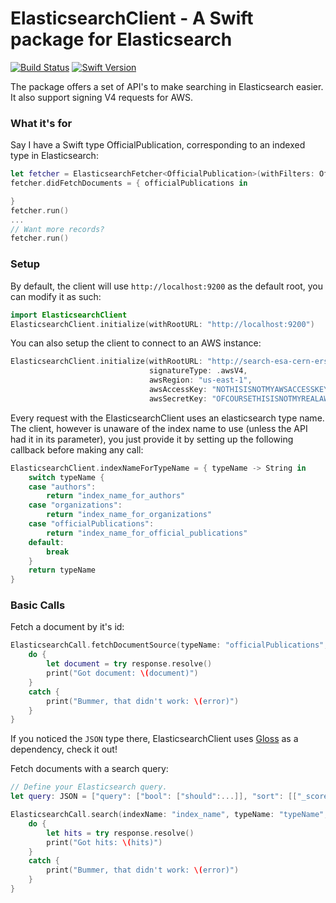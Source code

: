 # ElasticsearchClient - A Swift package for Elasticsearch

[![Build Status][image-1]][1] [![Swift Version][image-2]][2]

The package offers a set of API's to make searching in Elasticsearch easier. It also support signing V4 requests for AWS.

### What it's for
Say I have a Swift type OfficialPublication, corresponding to an indexed type in Elasticsearch:
```swift
let fetcher = ElasticsearchFetcher<OfficialPublication>(withFilters: OfficialPublication.query(forSearchText: "quantum entanglement")
fetcher.didFetchDocuments = { officialPublications in

}
fetcher.run()
...
// Want more records?
fetcher.run()

```

### Setup
By default, the client will use `http://localhost:9200` as the default root, you can modify it as such:
```swift
import ElasticsearchClient
ElasticsearchClient.initialize(withRootURL: "http://localhost:9200")
```
You can also setup the client to connect to an AWS instance:
```swift
ElasticsearchClient.initialize(withRootURL: "http://search-esa-cern-ers1-vkzyt8wegfb2ah652a924fsbhq.us-east-1.es.amazonaws.com",
                               signatureType: .awsV4,
                               awsRegion: "us-east-1",
                               awsAccessKey: "NOTHISISNOTMYAWSACCESSKEY",
                               awsSecretKey: "OFCOURSETHISISNOTMYREALAWSSECRETKEY")
```
Every request with the ElasticsearchClient uses an elasticsearch type name. The client, however is unaware of the index name to use (unless the API had it in its parameter), you just provide it by setting up the following callback before making any call:
```swift
ElasticsearchClient.indexNameForTypeName = { typeName -> String in
    switch typeName {
    case "authors":
        return "index_name_for_authors"
    case "organizations":
        return "index_name_for_organizations"
    case "officialPublications":
        return "index_name_for_official_publications"
    default:
        break
    }
    return typeName
}
```
### Basic Calls
Fetch a document by it's id:
```swift
ElasticsearchCall.fetchDocumentSource(typeName: "officialPublications", id: 3987525) { (response: ElasticsearchAsyncResult<JSON>) in
    do {
        let document = try response.resolve()
        print("Got document: \(document)")
    }
    catch {
        print("Bummer, that didn't work: \(error)")
    }
}
```
If you noticed the `JSON` type there, ElasticsearchClient uses [Gloss](https://github.com/hkellaway/Gloss) as a dependency, check it out!

Fetch documents with a search query:
```swift
// Define your Elasticsearch query.
let query: JSON = ["query": ["bool": ["should":...]], "sort": [["_score": "asc"]]

ElasticsearchCall.search(indexName: "index_name", typeName: "typeName", query: query)  { (response: ElasticsearchAsyncResult<JSON>) in
    do {
        let hits = try response.resolve()
        print("Got hits: \(hits)")
    }
    catch {
        print("Bummer, that didn't work: \(error)")
    }
}
```







[1]:    https://travis-ci.org/amorican/ElasticsearchClient
[2]:    https://swift.org "Swift"

[image-1]:  https://travis-ci.org/amorican/ElasticsearchClient.svg
[image-2]:  https://img.shields.io/badge/swift-version%203-blue.svg